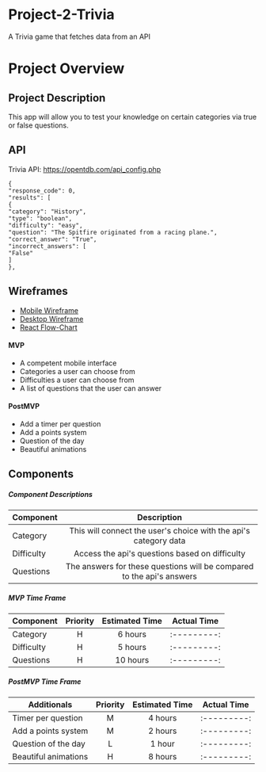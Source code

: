 # Project-2-Trivia
A Trivia game that fetches data from an API
# Project Overview

## Project Description

This app will allow you to test your knowledge on certain categories via true or false questions.

## API

Trivia API:
https://opentdb.com/api_config.php

```
{
"response_code": 0,
"results": [
{
"category": "History",
"type": "boolean",
"difficulty": "easy",
"question": "The Spitfire originated from a racing plane.",
"correct_answer": "True",
"incorrect_answers": [
"False"
]
},
```

## Wireframes

- [Mobile Wireframe](https://i.imgur.com/2gdPh3N.jpg)
- [Desktop Wireframe](https://i.imgur.com/W3CMn5g.jpg)
- [React Flow-Chart](https://i.imgur.com/kRMEk1Y.jpg)


#### MVP

- A competent mobile interface
- Categories a user can choose from
- Difficulties a user can choose from
- A list of questions that the user can answer

#### PostMVP

- Add a timer per question
- Add a points system
- Question of the day
- Beautiful animations

## Components

##### Component Descriptions

| Component      |                           Description                            |
| -------------- | :-------------------------------------------------------------:  |
| Category	 |This will connect the user's choice with the api's category data  |
| Difficulty   	 |   Access the api's questions based on difficulty                 |
| Questions      |The answers for these questions will be compared to the api's answers|

##### MVP Time Frame

| Component    | Priority | Estimated Time | Actual Time |
| ------------ | :------: | :------------: | :---------: |
| Category     | H  	  | 6 hours	   | :---------: |
| Difficulty   | H	  | 5 hours  	   | :---------: |
| Questions    | H 	  | 10 hours 	   | :---------: |


##### PostMVP Time Frame

| Additionals          | Priority | Estimated Time | Actual Time |
| -------------------- | :------: | :------------: | :---------: |
| Timer per question   | M  	  | 4 hours	   | :---------: |
| Add a points system  | M	  | 2 hours  	   | :---------: |
| Question of the day  | L 	  | 1 hour	   | :---------: |
| Beautiful animations | H 	  | 8 hours	   | :---------: |

